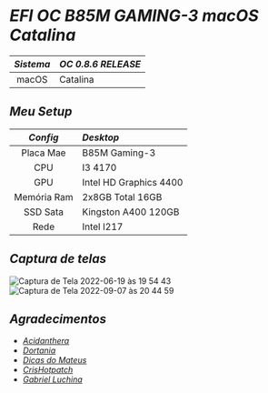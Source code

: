 # *EFI OC B85M GAMING-3 macOS Catalina*

*Sistema* | *OC 0.8.6 RELEASE*
:---: | :---
macOS | Catalina

## *Meu Setup*

*Config* | *Desktop*
:---: | :---
 Placa Mae | B85M Gaming-3
 CPU | I3 4170
 GPU | Intel HD Graphics 4400
 Memória Ram | 2x8GB Total 16GB
 SSD Sata| Kingston A400 120GB
 Rede| Intel I217

 ## *Captura de telas*
 
 ![Captura de Tela 2022-06-19 às 19 54 43](https://user-images.githubusercontent.com/103699861/175837721-556d1306-439d-4d54-94ea-f96bef419adb.png) 
 ![Captura de Tela 2022-09-07 às 20 44 59](https://user-images.githubusercontent.com/103699861/189007640-4b0ecb58-bf56-4123-945d-c59d5a197017.png)

 ## *Agradecimentos*

- [*Acidanthera*](https://github.com/acidanthera)
- [*Dortania*](https://dortania.github.io/OpenCore-Install-Guide/config.plist/haswell.html)
- [*Dicas do Mateus*](https://www.youtube.com/c/DicasdoMateus)
- [*CrisHotpatch*](https://t.me/crishotpatch)
- [*Gabriel Luchina*](https://www.youtube.com/c/GabrielLuchina)
